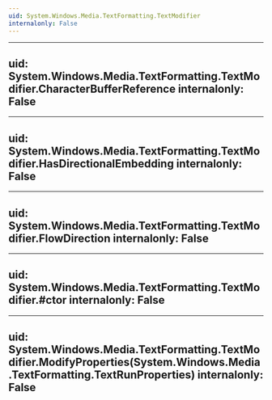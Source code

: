 ```yaml
---
uid: System.Windows.Media.TextFormatting.TextModifier
internalonly: False
---
```


---
uid: System.Windows.Media.TextFormatting.TextModifier.CharacterBufferReference
internalonly: False
---

---
uid: System.Windows.Media.TextFormatting.TextModifier.HasDirectionalEmbedding
internalonly: False
---

---
uid: System.Windows.Media.TextFormatting.TextModifier.FlowDirection
internalonly: False
---

---
uid: System.Windows.Media.TextFormatting.TextModifier.#ctor
internalonly: False
---

---
uid: System.Windows.Media.TextFormatting.TextModifier.ModifyProperties(System.Windows.Media.TextFormatting.TextRunProperties)
internalonly: False
---
